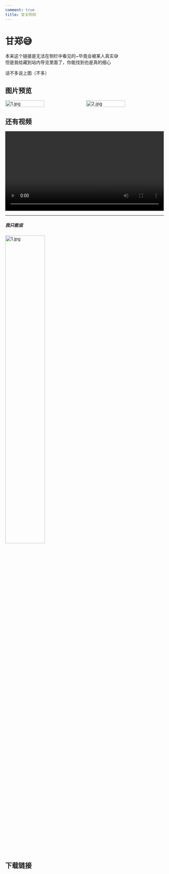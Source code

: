```yaml
---
comment: true
title: 甘关阿同
---
```


# 甘郑😅

本来这个链接是无法在侧栏中看见的~毕竟会被某人真实😅<br>但是我给藏到站内导览里面了，你能找到也是真的细心

话不多说上图（不多）
## 图片预览



<!-- 并排显示 -->
<div style="display: flex; gap: 10px;">
  <img src="/pictures/some-people/ggat/1.jpg" alt="1.jpg" style="width: 50%;">
  <img src="/pictures/some-people/ggat/2.jpg" alt="2.jpg" style="width: 50%;">
</div>


## 还有视频



<video width="100%" height="auto" loop playsinline controls>
  <source src="/pictures/some-people/ggat/3.mp4" type="video/mp4">
</video>

---

##### 我只能说
<img src="/pictures/不要告诉别人哦~~~.jpeg" alt="1.jpg" style="width: 50%;">

## 下载链接<br>

<DownloadLinkCollector
  title="ggat"
  bg-image="/pictures/ggat/1.jpg"
  tcolor="white"
  bcolor="green"
  :downloads="[
    {
      text: '蓝奏云盘',
      link: 'https://wwxb.lanzn.com/b00uzc3lgj',
      password: 'ggat',
    },
  ]"
/>